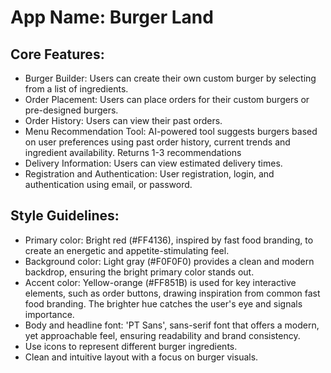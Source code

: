 # **App Name**: Burger Land

## Core Features:

- Burger Builder: Users can create their own custom burger by selecting from a list of ingredients.
- Order Placement: Users can place orders for their custom burgers or pre-designed burgers.
- Order History: Users can view their past orders.
- Menu Recommendation Tool: AI-powered tool suggests burgers based on user preferences using past order history, current trends and ingredient availability. Returns 1-3 recommendations
- Delivery Information: Users can view estimated delivery times.
- Registration and Authentication: User registration, login, and authentication using email, or password.

## Style Guidelines:

- Primary color: Bright red (#FF4136), inspired by fast food branding, to create an energetic and appetite-stimulating feel.
- Background color: Light gray (#F0F0F0) provides a clean and modern backdrop, ensuring the bright primary color stands out.
- Accent color: Yellow-orange (#FF851B) is used for key interactive elements, such as order buttons, drawing inspiration from common fast food branding. The brighter hue catches the user's eye and signals importance.
- Body and headline font: 'PT Sans', sans-serif font that offers a modern, yet approachable feel, ensuring readability and brand consistency.
- Use icons to represent different burger ingredients.
- Clean and intuitive layout with a focus on burger visuals.